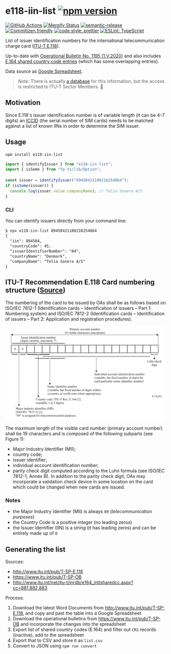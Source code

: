 # e118-iin-list [![npm version](https://img.shields.io/npm/v/e118-iin-list.svg)](https://www.npmjs.com/package/e118-iin-list)

[![GitHub Actions](https://github.com/cellprobe/e118-iin-list/workflows/Test%20and%20Release/badge.svg)](https://github.com/cellprobe/e118-iin-list/actions)
[![Mergify Status](https://img.shields.io/endpoint.svg?url=https://dashboard.mergify.io/badges/cellprobe/e118-iin-list&style=flat)](https://mergify.io)
[![semantic-release](https://img.shields.io/badge/%20%20%F0%9F%93%A6%F0%9F%9A%80-semantic--release-e10079.svg)](https://github.com/semantic-release/semantic-release)
[![Commitizen friendly](https://img.shields.io/badge/commitizen-friendly-brightgreen.svg)](http://commitizen.github.io/cz-cli/)
[![code style: prettier](https://img.shields.io/badge/code_style-prettier-ff69b4.svg)](https://github.com/prettier/prettier/)
[![ESLint: TypeScript](https://img.shields.io/badge/ESLint-TypeScript-blue.svg)](https://github.com/typescript-eslint/typescript-eslint)

List of issuer identification numbers for the international telecommunication
charge card
([ITU-T E.118](https://www.itu.int/rec/dologin_pub.asp?lang=e&id=T-REC-E.118-200605-I!!PDF-E&type=items)).

Up-to-date with
[Operational Bulletin No. 1195 (1.V.2020)](https://www.itu.int/pub/publications.aspx?parent=T-SP-OB.1195-2020)
and also includes
[E.164 shared country code entries](http://www.itu.int/net/itu-t/inrdb/e164_intlsharedcc.aspx?cc=881,882,883)
(which has some overlapping entries).

Data source as
[Google Spreadsheet](https://docs.google.com/spreadsheets/d/1ErJzksU5bF2YA8tQQ9QJleEZHsdvDRDk0Rvi0nf3fh4/edit?usp=sharing).

> _Note:_ There is actually
> [a database](https://www.itu.int/net/itu-t/inrdb/secured/e118iin.aspx) for
> this information, but the access is restricted to ITU-T Sector Members. 🤷

## Motivation

Since E.118's issuer identification number is of variable length (it can be 4–7
digits) an [ICCID](https://en.wikipedia.org/wiki/E.118#ICCID) (the serial number
of SIM cards) needs to be matched against a list of known IINs in order to
determine the SIM issuer.

## Usage

    npm install e118-iin-list

```typescript
import { identifyIssuer } from "e118-iin-list";
import { isSome } from "fp-ts/lib/Option";

const issuer = identifyIssuer("89450421180216254864");
if (isSome(issuer)) {
  console.log(issuer.value.companyName); // Telia Sonera A/S
}
```

### CLI

You can identify issuers directly from your command line:

    $ npx e118-iin-list 89450421180216254864
    {
      "iin": 894504,
      "countryCode": 45,
      "issuerIdentifierNumber": "04",
      "countryName": "Denmark",
      "companyName": "Telia Sonera A/S"
    }

## ITU-T Recommendation E.118 Card numbering structure ([Source](https://www.itu.int/rec/dologin_pub.asp?lang=e&id=T-REC-E.118-200605-I!!PDF-E&type=items))

The numbering of the card to be issued by OAs shall be as follows based on
ISO/IEC 7812-1 (Identification cards – Identification of issuers – Part 1:
Numbering system) and ISO/IEC 7812-2 (Identification cards – Identification of
issuers – Part 2: Application and registration procedures).

![E.118 Schema](./docs/fig1.png)

The maximum length of the visible card number (primary account number) shall be
19 characters and is composed of the following subparts (see Figure 1):

- Major Industry Identifier (MII);
- country code;
- issuer identifier;
- individual account identification number;
- parity check digit computed according to the Luhn formula (see ISO/IEC 7812-1,
  Annex B). In addition to the parity check digit, OAs may incorporate a
  validation check device in some location on the card which could be changed
  when new cards are issued.

### Notes

- the Major Industry Identifier (MII) is always `89` (_telecommunication
  purposes_)
- the Country Code is a positive integer (no leading zeros)
- the Issuer Identifier (IIN) is a _string_ (it has leading zeros) and can be
  entirely made up of `0`

## Generating the list

Sources:

- http://www.itu.int/pub/T-SP-E.118
- https://www.itu.int/pub/T-SP-OB
- http://www.itu.int/net/itu-t/inrdb/e164_intlsharedcc.aspx?cc=881,882,883

Process:

1. Download the latest Word Documents from http://www.itu.int/pub/T-SP-E.118,
   and copy and past the table into a Google Spreadsheet
2. Download the operational bulletins from https://www.itu.int/pub/T-SP-OB and
   incorporate the changes into the spreadsheet
3. Export list of shared country codes (E.164) and filter out `CRS` records
   (inactive), add to the spreadsheet
4. Export that to CSV and store it as `list.csv`
5. Convert to JSON using `npm run convert`
